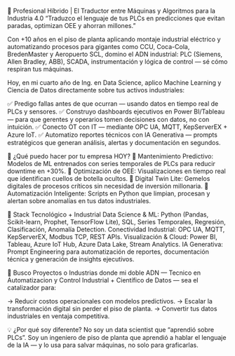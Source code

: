 🚀 Profesional Híbrido | El Traductor entre Máquinas y Algoritmos para la Industria 4.0
“Traduzco el lenguaje de tus PLCs en predicciones que evitan paradas, optimizan OEE y ahorran millones.” 

Con +10 años en el piso de planta aplicando montaje industrial eléctrico y automatizando procesos para gigantes como CCU, Coca-Cola, BredenMaster y Aeropuerto SCL, domino el ADN industrial: PLC (Siemens, Allen Bradley, ABB), SCADA, instrumentación y lógica de control — sé cómo respiran tus máquinas.

Hoy, en mi cuarto año de Ing. en Data Science, aplico Machine Learning y Ciencia de Datos directamente sobre tus activos industriales:

✅ Predigo fallas antes de que ocurran — usando datos en tiempo real de PLCs y sensores.
✅ Construyo dashboards ejecutivos en Power BI/Tableau — para que gerentes y operarios tomen decisiones con datos, no con intuición.
✅ Conecto OT con IT — mediante OPC UA, MQTT, KepServerEX + Azure IoT.
✅ Automatizo reportes técnicos con IA Generativa — prompts estratégicos que generan análisis, alertas y documentación en segundos.

🔧 ¿Qué puedo hacer por tu empresa HOY?
🔹 Mantenimiento Predictivo: Modelos de ML entrenados con series temporales de PLCs para reducir downtime en +30%.
🔹 Optimización de OEE: Visualizaciones en tiempo real que identifican cuellos de botella ocultos.
🔹 Digital Twin Lite: Gemelos digitales de procesos críticos sin necesidad de inversión millonaria.
🔹 Automatización Inteligente: Scripts en Python que limpian, procesan y alertan sobre anomalías en tus datos industriales.

🧠 Stack Tecnológico + Industrial
Data Science & ML: Python (Pandas, Scikit-learn, Prophet, TensorFlow Lite), SQL, Series Temporales, Regresión, Clasificación, Anomalía Detection.
Conectividad Industrial: OPC UA, MQTT, KepServerEX, Modbus TCP, REST APIs.
Visualización & Cloud: Power BI, Tableau, Azure IoT Hub, Azure Data Lake, Stream Analytics.
IA Generativa: Prompt Engineering para automatización de reportes, documentación técnica y generación de insights ejecutivos.

🎯 Busco
Proyectos o Industrias donde mi doble ADN — Tecnico en Automatizacion y Control Industrial + Científico de Datos — sea el catalizador para:

→ Reducir costos operacionales con modelos predictivos.
→ Escalar la transformación digital sin perder el piso de planta.
→ Convertir tus datos industriales en ventaja competitiva.

💡 ¿Por qué soy diferente?
No soy un data scientist que “aprendió sobre PLCs”. Soy un ingeniero de piso de planta que aprendió a hablar el lenguaje de la IA — y lo usa para salvar máquinas, no solo para graficarlas.
